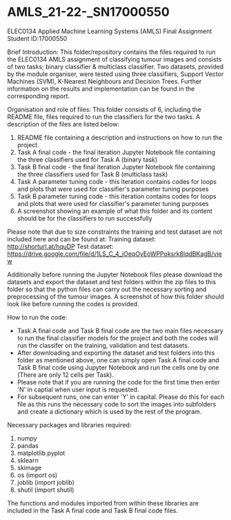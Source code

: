 # AMLS_21-22-_SN17000550
ELEC0134 Applied Machine Learning Systems (AMLS) Final Assignment
Student ID:17000550

Brief Introduction:
This folder/repository contains the files required to run the ELEC0134 AMLS assignment of classifying tumour images and consists of two 
tasks; binary classifier & multiclass classifier. Two datasets, provided by the module organiser, were tested using three classifiers, 
Support Vector Machines (SVM), K-Nearest Neighbours and Decision Trees. Further information on the results and implementation can be found
in the corresponding report.

Organisation and role of files:
This folder consists of 6, including the README file, files required to run the classifiers for the two tasks. A description of the files 
are listed below:
1) README file containing a description and instructions on how to run the project.
2) Task A final code - the final iteration Jupyter Notebook file containing the three classifiers used for Task A (binary task)
3) Task B final code - the final iteration Jupyter Notebook file containing the three classifiers used for Task B (multiclass task)
4) Task A parameter tuning code - this iteration contains codes for loops and plots that were used for classifier's parameter tuning 
purposes
5) Task B parameter tuning code - this iteration contains codes for loops and plots that were used for classifier's parameter tuning 
purposes
6) A screenshot showing an example of what this folder and its content should be for the classifiers to run successfully

Please note that due to size constraints the training and test dataset are not included here and can be found at:
Training dataset: http://shorturl.at/hquDP
Test dataset: https://drive.google.com/file/d/1LS_C_4_iOeqOyEoWPPoksrk8lqdBKagB/view

Additionally before running the Jupyter Notebook files please download the datasets and export the dataset and test folders within the zip 
files to this folder so that the python files can carry out the necessary sorting and preprocessing of the tumour images. A screenshot of 
how this folder should look like before running the codes is provided.

How to run the code: 
- Task A final code and Task B final code are the two main files necessary to run the final classifier models for the project and both 
the codes will run the classifer on the training, validation and test datasets. 
- After downloading and exporting the dataset and test folders into this folder as mentioned above, one can simply open Task A final code 
and Task B final code using Jupyter Notebook and run the cells one by one (There are only 12 cells per Task). 
- Please note that if you are running the code for the first time then enter 'N' in captial when user input is requested.
- For subsequent runs, one can enter 'Y' in capital. Please do this for each file as this runs the necessary code to sort the images into
subfolders and create a dictionary which is used by the rest of the program.

Necessary packages and libraries required:
1) numpy
2) pandas
3) matplotlib.pyplot
4) sklearn
5) skimage
6) os (import os)
7) joblib (import joblib)
8) shutil (import shutil)

The functions and modules imported from within these libraries are included in the Task A final code and Task B final code files.